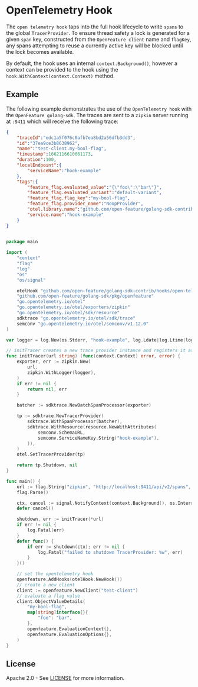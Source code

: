 # OpenTelemetry Hook

The `open telemetry hook` taps into the full hook lifecycle to write `spans` to the global `TracerProvider`.
To ensure thread safety a lock is generated for a given `span` key, constructed from the `OpenFeature client` name and `flagKey`, any 
spans attempting to reuse a currently active key will be blocked until the lock becomes available.

By default, the hook uses an internal `context.Background()`, however a context can be provided to the hook using the 
`hook.WithContext(context.Context)` method.



## Example
The following example demonstrates the use of the `OpenTelemetry hook` with the `OpenFeature golang-sdk`. The traces are sent to a `zipkin` server running at `:9411` which will receive the following trace:
```json
{
    "traceId":"edc1a5f076c0afb7ea8bd2a56dfb3dd3",
    "id":"37ea9ce3b8638962",
    "name":"test-client.my-bool-flag",
    "timestamp":1662116610661173,
    "duration":100,
    "localEndpoint":{
        "serviceName":"hook-example"
    },
    "tags":{
        "feature_flag.evaluated_value":"{\"foo\":\"bar\"}",
        "feature_flag.evaluated_variant":"default-variant",
        "feature_flag.flag_key":"my-bool-flag",
        "feature_flag.provider_name":"NoopProvider",
        "otel.library.name":"github.com/open-feature/golang-sdk-contrib/hooks/opentelemetry",
        "service.name":"hook-example"
    }
}
            
```

```go
package main

import (
	"context"
	"flag"
	"log"
	"os"
	"os/signal"

	otelHook "github.com/open-feature/golang-sdk-contrib/hooks/open-telemetry/pkg"
	"github.com/open-feature/golang-sdk/pkg/openfeature"
	"go.opentelemetry.io/otel"
	"go.opentelemetry.io/otel/exporters/zipkin"
	"go.opentelemetry.io/otel/sdk/resource"
	sdktrace "go.opentelemetry.io/otel/sdk/trace"
	semconv "go.opentelemetry.io/otel/semconv/v1.12.0"
)

var logger = log.New(os.Stderr, "hook-example", log.Ldate|log.Ltime|log.Llongfile)

// initTracer creates a new trace provider instance and registers it as global trace provider.
func initTracer(url string) (func(context.Context) error, error) {
	exporter, err := zipkin.New(
		url,
		zipkin.WithLogger(logger),
	)
	if err != nil {
		return nil, err
	}

	batcher := sdktrace.NewBatchSpanProcessor(exporter)

	tp := sdktrace.NewTracerProvider(
		sdktrace.WithSpanProcessor(batcher),
		sdktrace.WithResource(resource.NewWithAttributes(
			semconv.SchemaURL,
			semconv.ServiceNameKey.String("hook-example"),
		)),
	)
	otel.SetTracerProvider(tp)

	return tp.Shutdown, nil
}

func main() {
	url := flag.String("zipkin", "http://localhost:9411/api/v2/spans", "zipkin url")
	flag.Parse()

	ctx, cancel := signal.NotifyContext(context.Background(), os.Interrupt)
	defer cancel()

	shutdown, err := initTracer(*url)
	if err != nil {
		log.Fatal(err)
	}
	defer func() {
		if err := shutdown(ctx); err != nil {
			log.Fatal("failed to shutdown TracerProvider: %w", err)
		}
	}()

	// set the opentelemetry hook
	openfeature.AddHooks(otelHook.NewHook())
	// create a new client
	client := openfeature.NewClient("test-client")
	// evaluate a flag value
    client.ObjectValueDetails(
		"my-bool-flag",
		map[string]interface{}{
			"foo": "bar",
		},
		openfeature.EvaluationContext{},
		openfeature.EvaluationOptions{},
	)
}

```

## License

Apache 2.0 - See [LICENSE](./../../LICENSE) for more information.